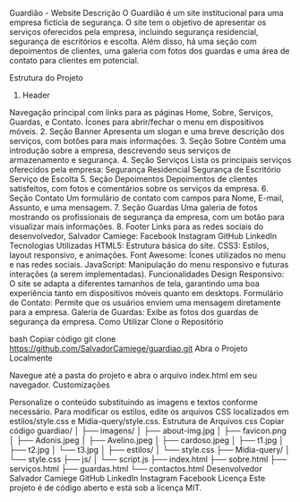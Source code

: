 Guardião - Website
Descrição
O Guardião é um site institucional para uma empresa fictícia de segurança. O site tem o objetivo de apresentar os serviços oferecidos pela empresa, incluindo segurança residencial, segurança de escritórios e escolta. Além disso, há uma seção com depoimentos de clientes, uma galeria com fotos dos guardas e uma área de contato para clientes em potencial.

Estrutura do Projeto
1. Header

Navegação principal com links para as páginas Home, Sobre, Serviços, Guardas, e Contato.
Ícones para abrir/fechar o menu em dispositivos móveis.
2. Seção Banner
Apresenta um slogan e uma breve descrição dos serviços, com botões para mais informações.
3. Seção Sobre
Contém uma introdução sobre a empresa, descrevendo seus serviços de armazenamento e segurança.
4. Seção Serviços
Lista os principais serviços oferecidos pela empresa:
Segurança Residencial
Segurança de Escritório
Serviço de Escolta
5. Seção Depoimentos
Depoimentos de clientes satisfeitos, com fotos e comentários sobre os serviços da empresa.
6. Seção Contato
Um formulário de contato com campos para Nome, E-mail, Assunto, e uma mensagem.
7. Seção Guardas
Uma galeria de fotos mostrando os profissionais de segurança da empresa, com um botão para visualizar mais informações.
8. Footer
Links para as redes sociais do desenvolvedor, Salvador Camiege:
Facebook
Instagram
GitHub
LinkedIn
Tecnologias Utilizadas
HTML5: Estrutura básica do site.
CSS3: Estilos, layout responsivo, e animações.
Font Awesome: Ícones utilizados no menu e nas redes sociais.
JavaScript: Manipulação do menu responsivo e futuras interações (a serem implementadas).
Funcionalidades
Design Responsivo: O site se adapta a diferentes tamanhos de tela, garantindo uma boa experiência tanto em dispositivos móveis quanto em desktops.
Formulário de Contato: Permite que os usuários enviem uma mensagem diretamente para a empresa.
Galeria de Guardas: Exibe as fotos dos guardas de segurança da empresa.
Como Utilizar
Clone o Repositório

bash
Copiar código
git clone https://github.com/SalvadorCamiege/guardiao.git
Abra o Projeto Localmente

Navegue até a pasta do projeto e abra o arquivo index.html em seu navegador.
Customizações

Personalize o conteúdo substituindo as imagens e textos conforme necessário.
Para modificar os estilos, edite os arquivos CSS localizados em estilos/style.css e Midia-query/style.css.
Estrutura de Arquivos
css
Copiar código
guardiao/
│
├── imagens/
│   ├── about-img.jpg
│   ├── favicon.png
│   ├── Adonis.jpeg
│   ├── Avelino.jpeg
│   ├── cardoso.jpeg
│   ├── t1.jpg
│   ├── t2.jpg
│   └── t3.jpg
│
├── estilos/
│   └── style.css
├── Midia-query/
│   └── style.css
├── js/
│   └── script.js
├── index.html
├── sobre.html
├── serviços.html
├── guardas.html
└── contactos.html
Desenvolvedor
Salvador Camiege
GitHub
LinkedIn
Instagram
Facebook
Licença
Este projeto é de código aberto e está sob a licença MIT.
